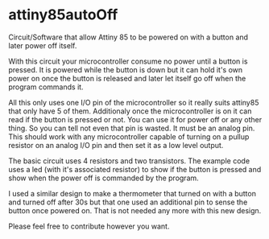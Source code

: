 # attiny85autoOff
Circuit/Software that allow Attiny 85 to be powered on with a button and later power off itself.

With this circuit your microcontroller consume no power until a button is pressed. It is powered while the button is down but it can hold it's own power on once the button is released and later let itself go off when the program commands it.

All this only uses one I/O pin of the microcontroller so it really suits attiny85 that only have 5 of them.
Additionaly once the microcontroller is on it can read if the button is pressed or not. You can use it for power off or any other thing. So you can tell not even that pin is wasted. It must be an analog pin. This should work with any microcontroller capable of turning on a pullup resistor on an analog I/O pin and then set it as a low level output.

The basic circuit uses 4 resistors and two transistors. The example code uses a led (with it's associated resistor) to show if the button is pressed and show when the power off is commanded by the program.

I used a similar design to make a thermometer that turned on with a button and turned off after 30s but that one used an additional pin to sense the button once powered on. That is not needed any more with this new design.

Please feel free to contribute however you want.
